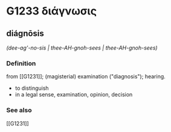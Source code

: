 # G1233 διάγνωσις

## diágnōsis

_(dee-ag'-no-sis | thee-AH-gnoh-sees | thee-AH-gnoh-sees)_

### Definition

from [[G1231]]; (magisterial) examination ("diagnosis"); hearing.

- to distinguish
- in a legal sense, examination, opinion, decision

### See also

[[G1231]]

